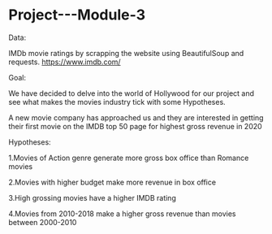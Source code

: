 # Project---Module-3

Data: 

IMDb movie ratings by scrapping the website using BeautifulSoup and requests. https://www.imdb.com/ 



Goal: 

We have decided to delve into the world of Hollywood for our project and see what makes the movies industry tick with some Hypotheses.

A new movie company has approached us and they are interested in getting their first movie on the IMDB top 50 page for highest gross revenue in 2020


 

Hypotheses:

1.Movies of Action genre generate more gross box office than Romance movies

2.Movies with higher budget make more revenue in box office

3.High grossing movies have a higher IMDB rating

4.Movies from 2010-2018 make a higher gross revenue than movies between 2000-2010










